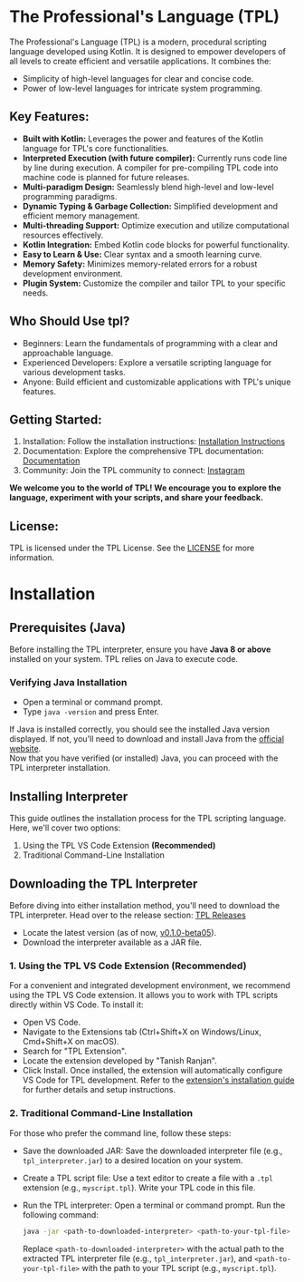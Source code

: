 # The Professional's Language (TPL)

The Professional's Language (TPL) is a modern, procedural scripting language developed using Kotlin. It is designed to empower developers of all levels to create efficient and versatile applications. It combines the:

- Simplicity of high-level languages for clear and concise code.
- Power of low-level languages for intricate system programming.

## Key Features:

- **Built with Kotlin:** Leverages the power and features of the Kotlin language for TPL's core functionalities.
- **Interpreted Execution (with future compiler):** Currently runs code line by line during execution. A compiler for pre-compiling TPL code into machine code is planned for future releases.
- **Multi-paradigm Design:** Seamlessly blend high-level and low-level programming paradigms.
- **Dynamic Typing & Garbage Collection:** Simplified development and efficient memory management.
- **Multi-threading Support:** Optimize execution and utilize computational resources effectively.
- **Kotlin Integration:** Embed Kotlin code blocks for powerful functionality.
- **Easy to Learn & Use:** Clear syntax and a smooth learning curve.
- **Memory Safety:** Minimizes memory-related errors for a robust development environment.
- **Plugin System:** Customize the compiler and tailor TPL to your specific needs.

## Who Should Use tpl?

- Beginners: Learn the fundamentals of programming with a clear and approachable language.
- Experienced Developers: Explore a versatile scripting language for various development tasks.
- Anyone: Build efficient and customizable applications with TPL's unique features.

## Getting Started:

1. Installation: Follow the installation instructions: [Installation Instructions](https://github.com/Tanish-Ranjan/TPL#installation)
2. Documentation: Explore the comprehensive TPL documentation: [Documentation](https://github.com/Tanish-Ranjan/TPL/tree/main/Documentations)
3. Community: Join the TPL community to connect: [Instagram](https://www.instagram.com/language.tpl)

**We welcome you to the world of TPL! We encourage you to explore the language, experiment with your scripts, and share your feedback.**

## License:

TPL is licensed under the TPL License.  See the [LICENSE](https://github.com/Tanish-Ranjan/TPL/blob/main/LICENSE) for more information.

# Installation

## Prerequisites (Java)

Before installing the TPL interpreter, ensure you have **Java 8 or above** installed on your system. TPL relies on Java to execute code.

### Verifying Java Installation

- Open a terminal or command prompt.
- Type `java -version` and press Enter.

If Java is installed correctly, you should see the installed Java version displayed. If not, you'll need to download and install Java from the [official website](https://www.oracle.com/java/technologies/downloads/).
<br>Now that you have verified (or installed) Java, you can proceed with the TPL interpreter installation.

## Installing Interpreter

This guide outlines the installation process for the TPL scripting language. Here, we'll cover two options:

1. Using the TPL VS Code Extension **(Recommended)**
2. Traditional Command-Line Installation

## Downloading the TPL Interpreter

Before diving into either installation method, you'll need to download the TPL interpreter. Head over to the release section: [TPL Releases](https://github.com/Tanish-Ranjan/TPL/releases)

- Locate the latest version (as of now, [v0.1.0-beta05](https://github.com/Tanish-Ranjan/TPL/releases/tag/v0.1.0-beta05)).
- Download the interpreter available as a JAR file.

### 1\. Using the TPL VS Code Extension **(Recommended)**

For a convenient and integrated development environment, we recommend using the TPL VS Code extension. It allows you to work with TPL scripts directly within VS Code. To install it:

- Open VS Code.
- Navigate to the Extensions tab (Ctrl+Shift+X on Windows/Linux, Cmd+Shift+X on macOS).
- Search for "TPL Extension".
- Locate the extension developed by "Tanish Ranjan".
- Click Install.
Once installed, the extension will automatically configure VS Code for TPL development. Refer to the [extension's installation guide](https://github.com/Tanish-Ranjan/TPL-VSC-Extension#installation) for further details and setup instructions.

### 2\. Traditional Command-Line Installation

For those who prefer the command line, follow these steps:
  
- Save the downloaded JAR: Save the downloaded interpreter file (e.g., `tpl_interpreter.jar`) to a desired location on your system.

- Create a TPL script file: Use a text editor to create a file with a `.tpl` extension (e.g., `myscript.tpl`). Write your TPL code in this file.

- Run the TPL interpreter: Open a terminal or command prompt. Run the following command:
  ``` bash
  java -jar <path-to-downloaded-interpreter> <path-to-your-tpl-file>
  ```
  Replace `<path-to-downloaded-interpreter>` with the actual path to the extracted TPL interpreter file (e.g., `tpl_interpreter.jar`), and `<path-to-your-tpl-file>` with the path to your TPL script (e.g., `myscript.tpl`).
